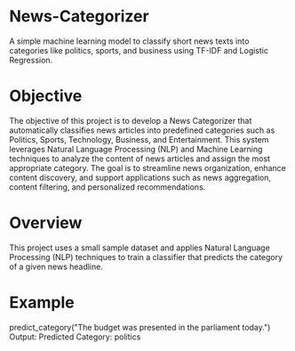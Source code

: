 # News-Categorizer
A simple machine learning model to classify short news texts into categories like politics, sports, and business using TF-IDF and Logistic Regression.
# Objective
The objective of this project is to develop a News Categorizer that automatically classifies news articles into predefined categories such as Politics, Sports, Technology, Business, and Entertainment. This system leverages Natural Language Processing (NLP) and Machine Learning techniques to analyze the content of news articles and assign the most appropriate category. The goal is to streamline news organization, enhance content discovery, and support applications such as news aggregation, content filtering, and personalized recommendations.
# Overview
This project uses a small sample dataset and applies Natural Language Processing (NLP) techniques to train a classifier that predicts the category of a given news headline.
# Example
predict_category("The budget was presented in the parliament today.")
Output: Predicted Category: politics
